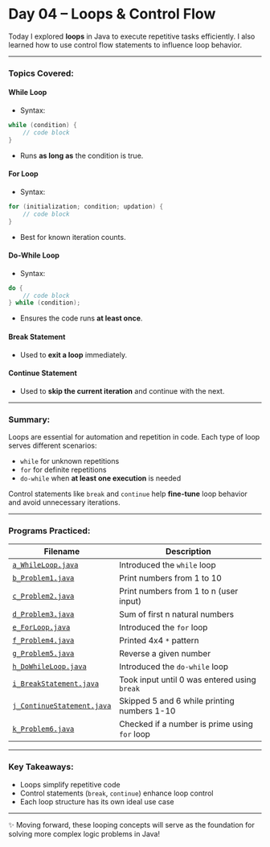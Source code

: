 # Day 04 – Loops & Control Flow

Today I explored **loops** in Java to execute repetitive tasks efficiently. I also learned how to use control flow statements to influence loop behavior.

---

### Topics Covered:

#### **While Loop**

* Syntax:

```java
while (condition) {
    // code block
}
```

* Runs **as long as** the condition is true.

#### **For Loop**

* Syntax:

```java
for (initialization; condition; updation) {
    // code block
}
```

* Best for known iteration counts.

#### **Do-While Loop**

* Syntax:

```java
do {
    // code block
} while (condition);
```

* Ensures the code runs **at least once**.

#### **Break Statement**

* Used to **exit a loop** immediately.

#### **Continue Statement**

* Used to **skip the current iteration** and continue with the next.

---

### Summary:

Loops are essential for automation and repetition in code. Each type of loop serves different scenarios:

* `while` for unknown repetitions
* `for` for definite repetitions
* `do-while` when **at least one execution** is needed

Control statements like `break` and `continue` help **fine-tune** loop behavior and avoid unnecessary iterations.

---

### Programs Practiced:

| Filename                                                 | Description                                   |
| -------------------------------------------------------- | --------------------------------------------- |
| [`a_WhileLoop.java`](./a_WhileLoop.java)                 | Introduced the `while` loop                   |
| [`b_Problem1.java`](./b_Problem1.java)                   | Print numbers from 1 to 10                    |
| [`c_Problem2.java`](./c_Problem2.java)                   | Print numbers from 1 to n (user input)        |
| [`d_Problem3.java`](./d_Problem3.java)                   | Sum of first n natural numbers                |
| [`e_ForLoop.java`](./e_ForLoop.java)                     | Introduced the `for` loop                     |
| [`f_Problem4.java`](./f_Problem4.java)                   | Printed 4x4 `*` pattern                       |
| [`g_Problem5.java`](./g_Problem5.java)                   | Reverse a given number                        |
| [`h_DoWhileLoop.java`](./h_DoWhileLoop.java)             | Introduced the `do-while` loop                |
| [`i_BreakStatement.java`](./i_BreakStatement.java)       | Took input until 0 was entered using `break`  |
| [`j_ContinueStatement.java`](./j_ContinueStatement.java) | Skipped 5 and 6 while printing numbers 1-10   |
| [`k_Problem6.java`](./k_Problem6.java)                   | Checked if a number is prime using `for` loop |

---

### Key Takeaways:

* Loops simplify repetitive code
* Control statements (`break`, `continue`) enhance loop control
* Each loop structure has its own ideal use case

---

✨ Moving forward, these looping concepts will serve as the foundation for solving more complex logic problems in Java!
